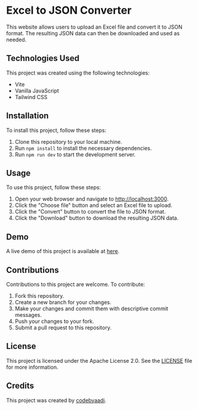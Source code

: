 # Excel to JSON Converter

This website allows users to upload an Excel file and convert it to JSON format. The resulting JSON data can then be downloaded and used as needed.

## Technologies Used

This project was created using the following technologies:

- Vite
- Vanilla JavaScript
- Tailwind CSS

## Installation

To install this project, follow these steps:

1. Clone this repository to your local machine.
2. Run `npm install` to install the necessary dependencies.
3. Run `npm run dev` to start the development server.

## Usage

To use this project, follow these steps:

1. Open your web browser and navigate to [http://localhost:3000](http://localhost:3000).
2. Click the "Choose file" button and select an Excel file to upload.
3. Click the "Convert" button to convert the file to JSON format.
4. Click the "Download" button to download the resulting JSON data.

## Demo

A live demo of this project is available at [here](https://excel-to-json.onrender.com/).

## Contributions

Contributions to this project are welcome. To contribute:

1. Fork this repository.
2. Create a new branch for your changes.
3. Make your changes and commit them with descriptive commit messages.
4. Push your changes to your fork.
5. Submit a pull request to this repository.

## License

This project is licensed under the Apache License 2.0. See the [LICENSE](LICENSE) file for more information.

## Credits

This project was created by [codebyaadi](https://codebyaadi.netlify.app/).
